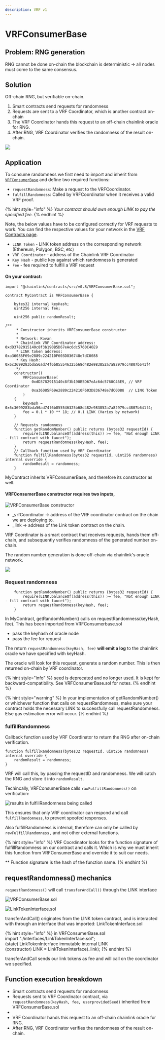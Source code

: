 ```yaml
---
description: VRF v1
---
```


# VRFConsumerBase

## Problem: RNG generation

RNG cannot be done on-chain the blockchain is deterministic -> all nodes must come to the same consensus.

## Solution

Off-chain RNG, but verifiable on-chain.

1. Smart contracts send requests for randomness&#x20;
2. Requests are sent to a VRF Coordinator, which is another contract on-chain
3. The VRF Coordinator hands this request to an off-chain chainlink oracle for RNG.
4. After RNG, VRF Coordinator verifies the randomness of the result on-chain.

![](<../.gitbook/assets/image (142).png>)

## Application

To consume randomness we first need to import and inherit from [`VRFConsumerBase`](https://github.com/smartcontractkit/chainlink/blob/master/contracts/src/v0.8/VRFConsumerBase.sol) and define two required functions:

* `requestRandomness`: Make a request to the VRFCoordinator.
* `fulfillRandomness`: Called by VRFCoordinator when it receives a valid VRF proof.

{% hint style="info" %}
_Your contract should own enough LINK to pay the specified fee._
{% endhint %}

Note, the below values have to be configured correctly for VRF requests to work. You can find the respective values for your network in the [VRF Contracts page](https://docs.chain.link/docs/vrf-contracts/v1).

* `LINK Token` - LINK token address on the corresponding network (Ethereum, Polygon, BSC, etc)
* `VRF Coordinator` - address of the Chainlink VRF Coordinator
* `Key Hash` - public key against which randomness is generated
* `Fee` - fee required to fulfill a VRF request

#### On your contract:

```solidity
import "@chainlink/contracts/src/v0.8/VRFConsumerBase.sol";

contract MyContract is VRFConsumerBase {
    
    bytes32 internal keyHash;
    uint256 internal fee;
    
    uint256 public randomResult;
    
/**
     * Constructor inherits VRFConsumerBase constructor
     * 
     * Network: Kovan
     * Chainlink VRF Coordinator address: 0xdD3782915140c8f3b190B5D67eAc6dc5760C46E9
     * LINK token address:                0xa36085F69e2889c224210F603D836748e7dC0088
     * Key Hash: 0x6c3699283bda56ad74f6b855546325b68d482e983852a7a82979cc4807b641f4
     */
    constructor() 
        VRFConsumerBase(
            0xdD3782915140c8f3b190B5D67eAc6dc5760C46E9, // VRF Coordinator
            0xa36085F69e2889c224210F603D836748e7dC0088  // LINK Token
        )
    {
        keyHash = 0x6c3699283bda56ad74f6b855546325b68d482e983852a7a82979cc4807b641f4;
        fee = 0.1 * 10 ** 18; // 0.1 LINK (Varies by network)
    }
    
    // Requests randomness  
    function getRandomNumber() public returns (bytes32 requestId) {
        require(LINK.balanceOf(address(this)) >= fee, "Not enough LINK - fill contract with faucet");
        return requestRandomness(keyHash, fee);
    }
    // Callback function used by VRF Coordinator
    function fulfillRandomness(bytes32 requestId, uint256 randomness) internal override {
        randomResult = randomness;
    }
```

MyContract inherits VRFConsumerBase, and therefore its constructor as well.

#### VRFConsumerBase constructor requires two inputs,&#x20;

![VRFConsumerBase constructor](<../.gitbook/assets/image (255).png>)

* \_vrfCoordinator -> address of the VRF coordinator contract on the chain we are deploying to.
* \_link -> address of the Link token contract on the chain.

VRF Coordinator is a smart contract that receives requests, hands them off-chain, and subsequently verifies randomness of the generated number on-chain.

The random number generation is done off-chain via chainlink's oracle network. &#x20;

![](<../.gitbook/assets/image (200).png>)

### Request randomness

```solidity
    function getRandomNumber() public returns (bytes32 requestId) {
        require(LINK.balanceOf(address(this)) >= fee, "Not enough LINK - fill contract with faucet");
        return requestRandomness(keyHash, fee);
    }    
```

In MyContract, getRandomNumber() calls on requestRandomness(keyHash, fee). This has been imported from VRFConsumerbase.sol

* pass the keyhash of oracle node
* pass the fee for request

The return `requestRandomness(keyHash, fee)` **will emit a log** to the chainlink oracle we have specified with keyHash.

The oracle will look for this request, generate a random number. This is then returned on-chain by VRF coordinator.

{% hint style="info" %}
seed is deprecated and no longer used. It is kept for backward-compatibility. See VRFConsumerBase.sol for notes.
{% endhint %}

{% hint style="warning" %}
In your implementation of getRandomNumber() or whichever function that calls on requestRandomness, make sure your contract holds the necessary LINK to successfully call requestRandomness. Else gas estimation error will occur.&#x20;
{% endhint %}

### fulfillRandomness

Callback function used by VRF Coordinator to return the RNG after on-chain verification.&#x20;

```solidity
function fulfillRandomness(bytes32 requestId, uint256 randomness) internal override {
    randomResult = randomness;
}
```

VRF will call this, by passing the requestID and randomness. We will catch the RNG and store it into `randomResult`.

Techincally, VRFConsumerBase calls `rawFulfillRandomness()` on verification: &#x20;

![results in fulfillRandomness being called](<../.gitbook/assets/image (319).png>)

This ensures that only VRF coordinator can respond and call `fulfillRandomness`, to prevent spoofed responses.&#x20;

Also fulfillRandomness is internal, therefore can only be called by `rawFulfillRandomness,` and not other external functions.

{% hint style="info" %}
VRF Coordinator looks for the function signature of fulfillRandomness on our contract and calls it. Which is why we must inherit this function from VRFConsumerBase and override it to suit our needs.

\*\* Function signature is the hash of the function name.
{% endhint %}

## requestRandomness() mechanics

`requestRandomness()` will call `transferAndCall()` through the LINK interface&#x20;

![VRFConsumerBase.sol](<../.gitbook/assets/image (165).png>)

![LinkTokenInterface.sol](<../.gitbook/assets/image (289).png>)

transferAndCall() originates from the LINK token contract, and is interacted with through an interface that was imported: LinkTokenInterface.sol

{% hint style="info" %}
in VRFConsumerBase.sol \
&#x20;    import "./interfaces/LinkTokenInterface.sol"; \
&#x20;    (state) LinkTokenInterface immutable internal LINK \
&#x20;    (constructor) LINK = LinkTokenInterface(\_link);
{% endhint %}

&#x20;transferAndCall sends our link tokens as fee and will call on the coordinator we specified.

## Function execution breakdown

* Smart contracts send requests for randomness&#x20;
* Requests sent to VRF Coordinator contract, via `requestRandomness(keyHash, fee, userprovidedSeed)` inherited from VRFConsumerBase.sol
*
* VRF Coordinator hands this request to an off-chain chainlink oracle for RNG.
* After RNG, VRF Coordinator verifies the randomness of the result on-chain.
